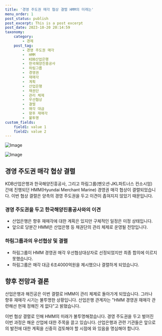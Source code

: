 ```yaml
---
title: '경영 주도권 매각 협상 결렬 HMM의 미래는'
menu_order: 1
post_status: publish
post_excerpt: This is a post excerpt
post_date: 2023-10-20 20:14:59
taxonomy:
    category:
        - 경제
    post_tag:
        - 경영 주도권 매각
        -  HMM
        -  KDB산업은행
        -  한국해양진흥공사
        -  하림그룹
        -  경영권
        -  재매각
        -  계획
        -  산업은행
        -  채권단
        -  관리 체제
        -  우선협상
        -  결렬
        -  매각 대금
        -  향후 재매각
        -  불투명
custom_fields:
    field1: value 1
    field2: value 2
---
```


![Image](https://imgnews.pstatic.net/image/648/2024/02/07/0000023175_001_20240207100301584.jpg?type=w647)

![Image](https://imgnews.pstatic.net/image/648/2024/02/07/0000023175_002_20240207100301684.jpg?type=w647)


## 경영 주도권 매각 협상 결렬
KDB산업은행과 한국해양진흥공사, 그리고 하림그룹(팬오션·JKL파트너스 컨소시엄) 간에 진행되던 HMM(Hyundai Merchant Marine) 경영권 매각 협상이 결렬되었습니다. 이번 협상 결렬은 양측의 경영 주도권을 두고 이견이 좁혀지지 않았기 때문입니다.

### 경영 주도권을 두고 한국해양진흥공사와의 이견
- 산업은행은 향후 재매각에 대한 계획은 있지만 구체적인 일정은 미정 상태입니다.
- 앞으로 당분간 HMM은 산업은행 등 채권단의 관리 체제로 운영될 전망입니다.

### 하림그룹과의 우선협상 및 결렬
- 하림그룹이 HMM 경영권 매각 우선협상대상자로 선정되었지만 최종 합의에 이르지 못했습니다.
- 하림그룹은 매각 대금 6조4000억원을 제시했으나 결렬하게 되었습니다.

## 향후 전망과 결론
산업은행과 해진공은 이번 결렬로 HMM이 관리 체제로 돌아가게 되었습니다. 그러나 향후 재매각 시기는 불투명한 상황입니다. 산업은행 관계자는 "HMM 경영권 재매각 관련해선 현재 정해진 게 없다"고 밝혔습니다.

이번 협상 결렬로 인해 HMM의 미래가 불투명해졌습니다. 경영 주도권을 두고 벌어진 이번 과정은 해운 산업에 대한 주목을 끌고 있습니다. 산업은행과 관련 기관들은 앞으로의 발전에 대한 계획을 신중히 검토해야 할 시점에 와 있음을 명심해야 합니다.
